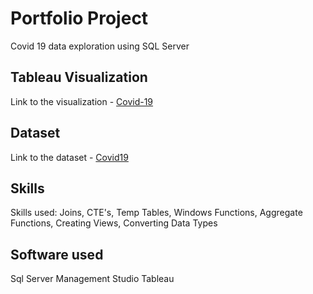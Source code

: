# Portfolio Project

Covid 19 data exploration using SQL Server

## Tableau Visualization
Link to the visualization - [Covid-19](https://public.tableau.com/profile/keyur6346#!/vizhome/Covid-19PortfolioProject/Covid19PortfolioProject)

## Dataset

Link to the dataset - [Covid19](https://ourworldindata.org/covid-deaths)

## Skills

Skills used: Joins, CTE's, Temp Tables, Windows Functions, Aggregate Functions, Creating Views, Converting Data Types

## Software used

Sql Server Management Studio
Tableau
